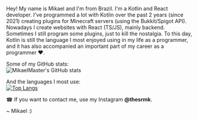 Hey! My name is Mikael and I'm from Brazil. I'm a Kotlin and React developer.
I've programmed a lot with Kotlin over the past 2 years (since 2021) creating plugins for Minecraft servers (using the Bukkit/Spigot API). Nowadays I create websites with React (TS/JS), mainly backend.
Sometimes I still program some plugins, just to kill the nostalgia. To this day, Kotlin is still the language I most enjoyed using in my life as a programmer, and it has also accompanied an important part of my career as a programmer ❤.

Some of my GitHub stats: <br>
![MikaelMaster's GitHub stats](https://github-readme-stats-sigma-five.vercel.app/api?username=MikaelMaster&show_icons=true&theme=dracula)

And the languages I most use: <br>
[![Top Langs](https://github-readme-stats-sigma-five.vercel.app/api/top-langs/?username=MikaelMaster&layout=compact&theme=dracula)](https://github.com/MikaelMaster/github-readme-stats)

☎ If you want to contact me, use my Instagram **@thesrmk**. 

~ Mikael :)
